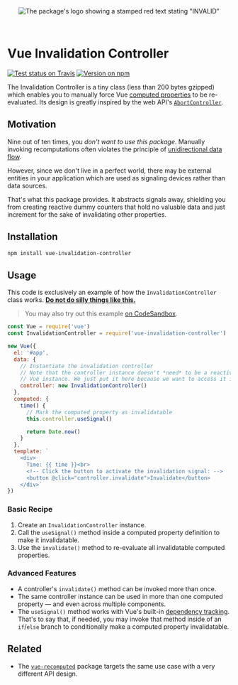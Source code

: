 <div align="center">
  <br>
  <br>

![The package's logo showing a stamped red text stating "INVALID"](https://cdn.jsdelivr.net/gh/loilo/vue-invalidation-controller@HEAD/invalid.svg)

  <br>
</div>

# Vue Invalidation Controller

[![Test status on Travis](https://badgen.net/travis/loilo/vue-invalidation-controller)](https://travis-ci.org/loilo/vue-invalidation-controller)
[![Version on npm](https://badgen.net/npm/v/vue-invalidation-controller)](https://www.npmjs.com/package/vue-invalidation-controller)

The Invalidation Controller is a tiny class (less than 200 bytes gzipped) which enables you to manually force Vue [computed properties](https://vuejs.org/v2/guide/computed.html) to be re-evaluated. Its design is greatly inspired by the web API's [`AbortController`](https://developer.mozilla.org/en-US/docs/Web/API/AbortController).

## Motivation

Nine out of ten times, you _don't want to use this package_. Manually invoking recomputations often violates the principle of [unidirectional data flow](https://vuejs.org/v2/guide/components-props.html#One-Way-Data-Flow).

However, since we don't live in a perfect world, there may be external entities in your application which are used as signaling devices rather than data sources.

That's what this package provides. It abstracts signals away, shielding you from creating reactive dummy counters that hold no valuable data and just increment for the sake of invalidating other properties.

## Installation

```bash
npm install vue-invalidation-controller
```

## Usage

This code is exclusively an example of how the `InvalidationController` class works. [**Do not do silly things like this.**](https://github.com/vuejs/vue/issues/214#issuecomment-57822806)

> You may also try out this example [on CodeSandbox](https://codesandbox.io/s/invalidation-controller-demo-wjof0).

```js
const Vue = require('vue')
const InvalidationController = require('vue-invalidation-controller')

new Vue({
  el: '#app',
  data: {
    // Instantiate the invalidation controller
    // Note that the controller instance doesn't *need* to be a reactive property on the
    // Vue instance. We just put it here because we want to access it in our template.
    controller: new InvalidationController()
  },
  computed: {
    time() {
      // Mark the computed property as invalidatable
      this.controller.useSignal()

      return Date.now()
    }
  },
  template: `
    <div>
      Time: {{ time }}<br>
      <!-- Click the button to activate the invalidation signal: -->
      <button @click="controller.invalidate">Invalidate</button>
    </div>`
})
```

### Basic Recipe

1. Create an `InvalidationController` instance.
2. Call the `useSignal()` method inside a computed property definition to make it invalidatable.
3. Use the `invalidate()` method to re-evaluate all invalidatable computed properties.

### Advanced Features

- A controller's `invalidate()` method can be invoked more than once.
- The same controller instance can be used in more than one computed property — and even across multiple components.
- The `useSignal()` method works with Vue's built-in [dependency tracking](https://vuejs.org/v2/guide/reactivity.html#How-Changes-Are-Tracked). That's to say that, if needed, you may invoke that method inside of an `if`/`else` branch to conditionally make a computed property invalidatable.

## Related

- The [`vue-recomputed`](https://github.com/posva/vue-recomputed) package targets the same use case with a very different API design.

